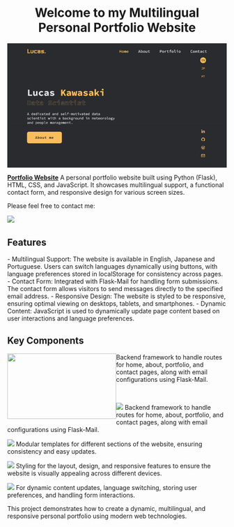 <h1 align="center">Welcome to my Multilingual Personal Portfolio Website</h1>

<img align="center" src="https://github.com/KawasakiLucas/my-portfolio-website/blob/master/static/images/website.gif">

**[Portfolio Website](https://kawasakilucas.pythonanywhere.com/)** A personal portfolio website built using Python (Flask), HTML, CSS, and JavaScript. It showcases multilingual support, a functional contact form, and responsive design for various screen sizes.


<!-- <p align="center">
  <a href="https://skillicons.dev">
    <img src="https://skillicons.dev/icons?i=python,html,css,javascript,flask" />
  </a>
</p> -->

Please feel free to contact me:
<p align="left">
  <a href="https://www.linkedin.com/in/lucas-kawasaki/">
    <img src="https://skillicons.dev/icons?i=linkedin" />
  </a>
</p>

<!-- <h1 align="center">Multilingual Personal Portfolio Website</h1> -->

<!-- <img align="left" width="250" height="150" src="https://github.com/KawasakiLucas/my-portfolio-website/blob/master/static/images/website.png"> **[Portfolio Website](https://kawasakilucas.pythonanywhere.com/)** -->
<!--
A personal portfolio website built using Python (Flask), HTML, CSS, and JavaScript. It showcases multilingual support, a functional contact form, and responsive design for various screen sizes.

<br /> -->

<h2 align="left">Features</h2>
- Multilingual Support: The website is available in English, Japanese and Portuguese. Users can switch languages dynamically using buttons, with language preferences stored in localStorage for consistency across pages.
- Contact Form: Integrated with Flask-Mail for handling form submissions. The contact form allows visitors to send messages directly to the specified email address.
- Responsive Design: The website is styled to be responsive, ensuring optimal viewing on desktops, tablets, and smartphones.
- Dynamic Content: JavaScript is used to dynamically update page content based on user interactions and language preferences.


<br />
<h2 align="left">Key Components</h2>
<img align="left" width="250" height="150" src="https://skillicons.dev/icons?i=python,flask">

Backend framework to handle routes for home, about, portfolio, and contact pages, along with email configurations using Flask-Mail.

<br />

<p align="left">
  <img src="https://skillicons.dev/icons?i=python,flask">
  Backend framework to handle routes for home, about, portfolio, and contact pages, along with email configurations using Flask-Mail.
</p>
<p align="left">
    <img src="https://skillicons.dev/icons?i=html" />
  Modular templates for different sections of the website, ensuring consistency and easy updates.
</p>
<p align="left">
    <img src="https://skillicons.dev/icons?i=css" />
  Styling for the layout, design, and responsive features to ensure the website is visually appealing across different devices.
</p>
<p align="left">
    <img src="https://skillicons.dev/icons?i=javascript" />
  For dynamic content updates, language switching, storing user preferences, and handling form interactions.
</p>



<!--
- Flask App Configuration: Handles routes for home, about, portfolio, and contact pages, along with email configurations using Flask-Mail.
- HTML Templates: Modular templates for different sections of the website, ensuring consistency and easy updates.
- CSS: Custom styles to ensure the website is visually appealing and responsive across different devices.
- JavaScript: Functions for language switching, storing user preferences, and handling form interactions. -->

This project demonstrates how to create a dynamic, multilingual, and responsive personal portfolio using modern web technologies.
